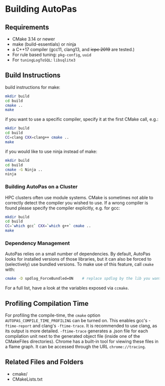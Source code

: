 # Building AutoPas

## Requirements
* CMake 3.14 or newer
* make (build-essentials) or ninja
* a C++17 compiler (gcc11, clang13, and ~~icpc 2019~~ are tested.)
* For rule based tuning: `pkg-config`, `uuid`
* For `tuningLogToSQL`: `libsqlite3`

## Build Instructions
build instructions for make:
```bash
mkdir build
cd build
cmake ..
make
```
if you want to use a specific compiler, specify it at the first CMake call, e.g.:
```bash
mkdir build
cd build
CC=clang CXX=clang++ cmake ..
make
```
if you would like to use ninja instead of make:
```bash
mkdir build
cd build
cmake -G Ninja ..
ninja
```
### Building AutoPas on a Cluster
HPC clusters often use module systems. CMake is sometimes not able to correctly detect the compiler you wished to use. 
If a wrong compiler is found please specify the compiler explicitly, e.g. for gcc:
```bash
mkdir build
cd build
CC=`which gcc` CXX=`which g++` cmake ..
make
```

### Dependency Management
AutoPas relies on a small number of dependencies. By default, AutoPas looks for installed versions of those libraries, but it can also be forced to (selectively) use bundled versions.
To make use of this feature, call `cmake` with:
```bash
cmake -D spdlog_ForceBundled=ON    # replace spdlog by the lib you want to force
```
For a full list, have a look at the variables exposed via `ccmake`. 

## Profiling Compilation Time 

For profiling the compile-time, the `cmake` option `AUTOPAS_COMPILE_TIME_PROFILING` can be turned on. This enables gcc's -`ftime-report` and clang's `-ftime-trace`.
It is recommended to use clang, as its output is more detailed.
`-ftime-trace` generates a .json file for each compilation unit next to the generated object file (inside one of the CMakeFiles directories).
Chrome has a built-in tool for viewing these files in a flame graph. It can be accessed through the URL `chrome://tracing`.

## Related Files and Folders
- cmake/
- CMakeLists.txt

